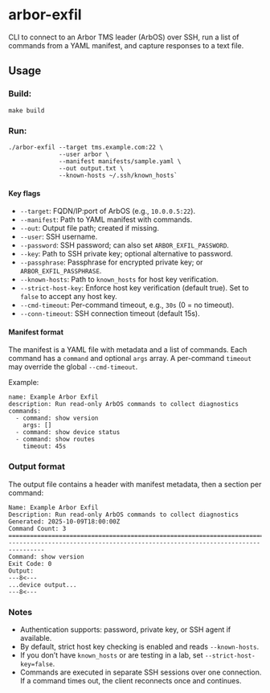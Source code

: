 # arbor-exfil

CLI to connect to an Arbor TMS leader (ArbOS) over SSH, run a list of commands from a YAML manifest, and capture 
responses to a text file.

## Usage

### Build:
```
make build
```

### Run:
```
./arbor-exfil --target tms.example.com:22 \
              --user arbor \
              --manifest manifests/sample.yaml \
              --out output.txt \
              --known-hosts ~/.ssh/known_hosts`
```

#### Key flags
  - `--target`: FQDN/IP:port of ArbOS (e.g., `10.0.0.5:22`).
  - `--manifest`: Path to YAML manifest with commands.
  - `--out`: Output file path; created if missing.
  - `--user`: SSH username.
  - `--password`: SSH password; can also set `ARBOR_EXFIL_PASSWORD`.
  - `--key`: Path to SSH private key; optional alternative to password.
  - `--passphrase`: Passphrase for encrypted private key; or `ARBOR_EXFIL_PASSPHRASE`.
  - `--known-hosts`: Path to `known_hosts` for host key verification.
  - `--strict-host-key`: Enforce host key verification (default true). Set to `false` to accept any host key.
  - `--cmd-timeout`: Per-command timeout, e.g., `30s` (0 = no timeout).
  - `--conn-timeout`: SSH connection timeout (default 15s).

#### Manifest format
The manifest is a YAML file with metadata and a list of commands. Each command has a `command` and optional `args` 
array. A per-command `timeout` may override the global `--cmd-timeout`.

Example:
```
name: Example Arbor Exfil
description: Run read-only ArbOS commands to collect diagnostics
commands:
  - command: show version
    args: []
  - command: show device status
  - command: show routes
    timeout: 45s
```

### Output format
The output file contains a header with manifest metadata, then a section per command:

```
Name: Example Arbor Exfil
Description: Run read-only ArbOS commands to collect diagnostics
Generated: 2025-10-09T18:00:00Z
Command Count: 3
================================================================================
--------------------------------------------------------------------------------
Command: show version
Exit Code: 0
Output:
---8<---
...device output...
---8<---
```

### Notes
- Authentication supports: password, private key, or SSH agent if available.
- By default, strict host key checking is enabled and reads `--known-hosts`.
- If you don’t have `known_hosts` or are testing in a lab, set `--strict-host-key=false`.
- Commands are executed in separate SSH sessions over one connection. If a command times out, the client reconnects 
  once and continues.

